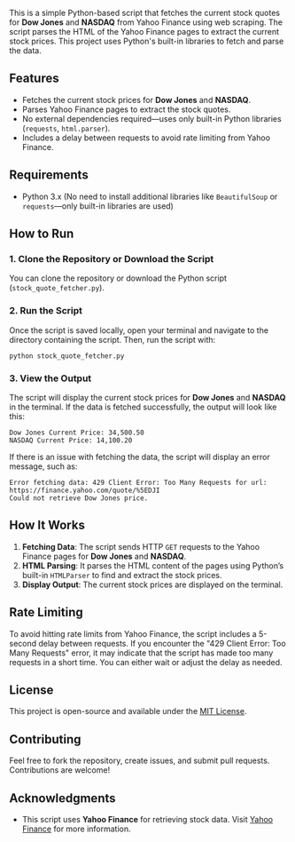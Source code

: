 This is a simple Python-based script that fetches the current stock quotes for **Dow Jones** and **NASDAQ** from Yahoo Finance using web scraping. The script parses the HTML of the Yahoo Finance pages to extract the current stock prices. This project uses Python's built-in libraries to fetch and parse the data.

## Features
- Fetches the current stock prices for **Dow Jones** and **NASDAQ**.
- Parses Yahoo Finance pages to extract the stock quotes.
- No external dependencies required—uses only built-in Python libraries (`requests`, `html.parser`).
- Includes a delay between requests to avoid rate limiting from Yahoo Finance.

## Requirements
- Python 3.x (No need to install additional libraries like `BeautifulSoup` or `requests`—only built-in libraries are used)

## How to Run

### 1. Clone the Repository or Download the Script
You can clone the repository or download the Python script (`stock_quote_fetcher.py`).

### 2. Run the Script
Once the script is saved locally, open your terminal and navigate to the directory containing the script. Then, run the script with:

```
python stock_quote_fetcher.py
```

### 3. View the Output
The script will display the current stock prices for **Dow Jones** and **NASDAQ** in the terminal. If the data is fetched successfully, the output will look like this:

```
Dow Jones Current Price: 34,500.50
NASDAQ Current Price: 14,100.20
```

If there is an issue with fetching the data, the script will display an error message, such as:

```
Error fetching data: 429 Client Error: Too Many Requests for url: https://finance.yahoo.com/quote/%5EDJI
Could not retrieve Dow Jones price.
```

## How It Works
1. **Fetching Data**: The script sends HTTP `GET` requests to the Yahoo Finance pages for **Dow Jones** and **NASDAQ**.
2. **HTML Parsing**: It parses the HTML content of the pages using Python’s built-in `HTMLParser` to find and extract the stock prices.
3. **Display Output**: The current stock prices are displayed on the terminal.

## Rate Limiting
To avoid hitting rate limits from Yahoo Finance, the script includes a 5-second delay between requests. If you encounter the "429 Client Error: Too Many Requests" error, it may indicate that the script has made too many requests in a short time. You can either wait or adjust the delay as needed.

## License
This project is open-source and available under the [MIT License](LICENSE).

## Contributing
Feel free to fork the repository, create issues, and submit pull requests. Contributions are welcome!

## Acknowledgments
- This script uses **Yahoo Finance** for retrieving stock data. Visit [Yahoo Finance](https://finance.yahoo.com/) for more information.
